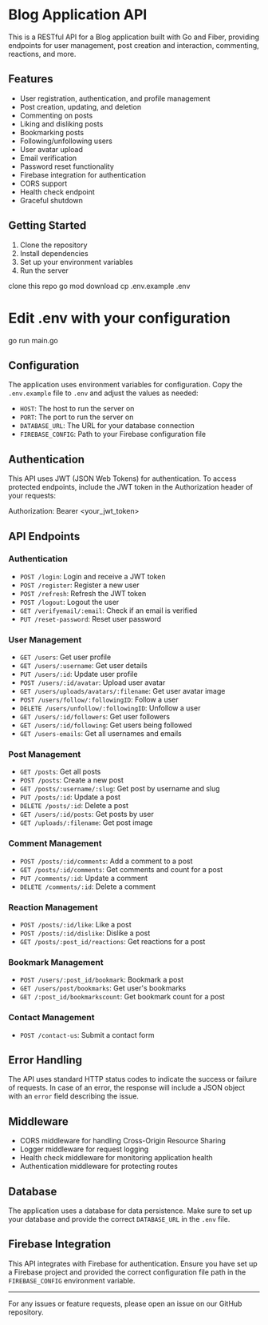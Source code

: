 # Blog Application API

This is a RESTful API for a Blog application built with Go and Fiber, providing endpoints for user management, post creation and interaction, commenting, reactions, and more.

## Features

- User registration, authentication, and profile management
- Post creation, updating, and deletion
- Commenting on posts
- Liking and disliking posts
- Bookmarking posts
- Following/unfollowing users
- User avatar upload
- Email verification
- Password reset functionality
- Firebase integration for authentication
- CORS support
- Health check endpoint
- Graceful shutdown

## Getting Started

1. Clone the repository
2. Install dependencies
3. Set up your environment variables
4. Run the server


clone this repo
go mod download
cp .env.example .env
# Edit .env with your configuration
go run main.go


## Configuration

The application uses environment variables for configuration. Copy the `.env.example` file to `.env` and adjust the values as needed:

- `HOST`: The host to run the server on
- `PORT`: The port to run the server on
- `DATABASE_URL`: The URL for your database connection
- `FIREBASE_CONFIG`: Path to your Firebase configuration file

## Authentication

This API uses JWT (JSON Web Tokens) for authentication. To access protected endpoints, include the JWT token in the Authorization header of your requests:


Authorization: Bearer <your_jwt_token>


## API Endpoints

### Authentication
- `POST /login`: Login and receive a JWT token
- `POST /register`: Register a new user
- `POST /refresh`: Refresh the JWT token
- `POST /logout`: Logout the user
- `GET /verifyemail/:email`: Check if an email is verified
- `PUT /reset-password`: Reset user password

### User Management
- `GET /users`: Get user profile
- `GET /users/:username`: Get user details
- `PUT /users/:id`: Update user profile
- `POST /users/:id/avatar`: Upload user avatar
- `GET /users/uploads/avatars/:filename`: Get user avatar image
- `POST /users/follow/:followingID`: Follow a user
- `DELETE /users/unfollow/:followingID`: Unfollow a user
- `GET /users/:id/followers`: Get user followers
- `GET /users/:id/following`: Get users being followed
- `GET /users-emails`: Get all usernames and emails

### Post Management
- `GET /posts`: Get all posts
- `POST /posts`: Create a new post
- `GET /posts/:username/:slug`: Get post by username and slug
- `PUT /posts/:id`: Update a post
- `DELETE /posts/:id`: Delete a post
- `GET /users/:id/posts`: Get posts by user
- `GET /uploads/:filename`: Get post image

### Comment Management
- `POST /posts/:id/comments`: Add a comment to a post
- `GET /posts/:id/comments`: Get comments and count for a post
- `PUT /comments/:id`: Update a comment
- `DELETE /comments/:id`: Delete a comment

### Reaction Management
- `POST /posts/:id/like`: Like a post
- `POST /posts/:id/dislike`: Dislike a post
- `GET /posts/:post_id/reactions`: Get reactions for a post

### Bookmark Management
- `POST /users/:post_id/bookmark`: Bookmark a post
- `GET /users/post/bookmarks`: Get user's bookmarks
- `GET /:post_id/bookmarkscount`: Get bookmark count for a post

### Contact Management
- `POST /contact-us`: Submit a contact form

## Error Handling

The API uses standard HTTP status codes to indicate the success or failure of requests. In case of an error, the response will include a JSON object with an `error` field describing the issue.

## Middleware

- CORS middleware for handling Cross-Origin Resource Sharing
- Logger middleware for request logging
- Health check middleware for monitoring application health
- Authentication middleware for protecting routes

## Database

The application uses a database for data persistence. Make sure to set up your database and provide the correct `DATABASE_URL` in the `.env` file.

## Firebase Integration

This API integrates with Firebase for authentication. Ensure you have set up a Firebase project and provided the correct configuration file path in the `FIREBASE_CONFIG` environment variable.

---

For any issues or feature requests, please open an issue on our GitHub repository.
